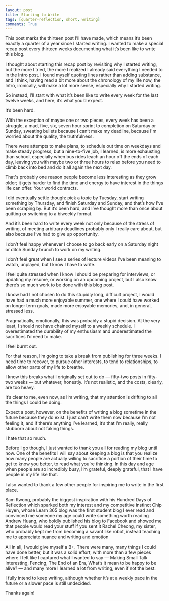 ```yaml
---
layout: post
title: Starting to Write
tags: [quarter-reflection, short, writing]
comments: True
---
```


This post marks the thirteen post I’ll have made, which means it’s been exactly a quarter of a year since I started writing. I wanted to make a special recap post every thirteen weeks documenting what it’s been like to write this blog.

I thought about starting this recap post by revisiting why I started writing, but the more I tried, the more I realized I already said everything I needed to in the Intro post. I found myself quoting lines rather than adding substance, and I think, having read a bit more about the chronology of my life now, the Intro, ironically, will make a lot more sense, especially why I started writing. 

So instead, I’ll start with what it’s been like to write every week for the last twelve weeks, and here, it’s what you’d expect. 

It’s been hard. 

With the exception of maybe one or two pieces, every week has been a struggle, a mad, five, six, seven hour sprint to completion on Saturday or Sunday, sweating bullets because I can’t make my deadline, because I'm worried about the quality, the truthfulness.

There were attempts to make plans, to schedule out time on weekdays and make steady progress, but a nine-to-five job, I learned, is more exhausting than school, especially when bus rides leach an hour off the ends of each day, leaving you with maybe two or three hours to relax before you need to climb back into bed and do it all again the next day. 

That's probably one reason people become less interesting as they grow older; it gets harder to find the time and energy to have interest in the things life can offer. Your world contracts. 

I did eventually settle though: pick a topic by Tuesday, start writing something by Thursday, and finish Saturday and Sunday, and that’s how I’ve been scraping by. But it’s been hard, and I’ve thought more than once about quitting or switching to a biweekly format.

And it’s been hard to write every week not only because of the stress of writing, of meeting arbitrary deadlines probably only I really care about, but also because I’ve had to give up opportunity. 

I don’t feel happy whenever I choose to go back early on a Saturday night or ditch Sunday brunch to work on my writing.

I don’t feel great when I see a series of lecture videos I’ve been meaning to watch, unplayed, but I know I have to write. 

I feel quite stressed when I know I should be preparing for interviews, or updating my resume, or working on an upcoming project, but I also know there’s so much work to be done with this blog post.

I know had I not chosen to do this stupidly long, difficult project, I would have had a much more enjoyable summer, one where I could have worked on longer term goals, made more enjoyable memories, and, in general, stressed less.

Pragmatically, emotionally, this was probably a stupid decision. At the very least, I should not have chained myself to a weekly schedule. I overestimated the durability of my enthusiasm and underestimated the sacrifices I’d need to make.

I feel burnt out.

For that reason, I’m going to take a break from publishing for three weeks. I need time to recover, to pursue other interests, to tend to relationships, to allow other parts of my life to breathe. 

I know this breaks what I originally set out to do — fifty-two posts in fifty-two weeks — but whatever, honestly. It’s not realistic, and the costs, clearly, are too heavy.

It’s clear to me, even now, as I’m writing, that my attention is drifting to all the things I could be doing. 

Expect a post, however, on the benefits of writing a blog sometime in the future because they do exist. I just can’t write them now because I’m not feeling it, and if there’s anything I’ve learned, it’s that I’m really, really stubborn about not faking things. 

I hate that so much. 

Before I go though, I just wanted to thank you all for reading my blog until now. One of the benefits I will say about keeping a blog is that you realize how many people are actually willing to sacrifice a portion of their time to get to know you better, to read what you’re thinking. In this day and age when people are so incredibly busy, I’m grateful, deeply grateful, that I have people in my life like that. 

I also wanted to thank a few other people for inspiring me to write in the first place.

Sam Kwong, probably the biggest inspiration with his Hundred Days of Reflection which sparked both my interest and my competitive instinct
Chip Huyen, whose Learn 365 blog was the first student blog I ever read and convinced me someone my age could write something worth reading 
Andrew Huang, who boldly published his blog to Facebook and showed me that people would read your stuff if you sent it
Rachel Cheong, my sister, who probably kept me from becoming a savant like robot, instead teaching me to appreciate nuance and writing and emotion

All in all, I would give myself a B+. There were many, many things I could have done better, but it was a solid effort, with more than a few pieces where I felt like I captured what I wanted to say — Making Small Talk Interesting, Fencing, The End of an Era, What’s it mean to be happy to be alive? — and many more I learned a lot from writing, even if not the best.

I fully intend to keep writing, although whether it’s at a weekly pace in the future or a slower pace is still undecided. 

Thanks again!

